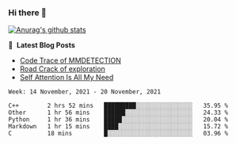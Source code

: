 ### Hi there 👋

<!--
**LRY89757/LRY89757** is a ✨ _special_ ✨ repository because its `README.md` (this file) appears on your GitHub profile.

Here are some ideas to get you started:

- 🔭 I’m currently working on ...
- 🌱 I’m currently learning ...
- 👯 I’m looking to collaborate on ...
- 🤔 I’m looking for help with ...
- 💬 Ask me about ...
- 📫 How to reach me: ...
- 😄 Pronouns: ...
- ⚡ Fun fact: ...
-->
[![Anurag's github stats](https://github-readme-stats.vercel.app/api?username=LRY89757)](https://github.com/anuraghazra/github-readme-stats)

📕 &nbsp;**Latest Blog Posts**
<!-- BLOG-POST-LIST:START -->
- [Code Trace of MMDETECTION](https://lry89757.github.io/2021/10/16/code-trace-of-mmdetection/)
- [Road Crack of exploration](https://lry89757.github.io/2021/10/04/lu-mian-lie-feng-shu-ju-ji-diao-yan/)
- [Self Attention Is All My Need](https://lry89757.github.io/2021/10/13/self-attention-is-all-my-need/)
<!-- - [God Mode in browsers: document.designMode = "on"](https://dev.to/gautamkrishnar/god-mode-in-browsers-document-designmode-on-2pmo) -->
<!-- BLOG-POST-LIST:END -->

 <!--START_SECTION:waka-->
```text
Week: 14 November, 2021 - 20 November, 2021

C++        2 hrs 52 mins   █████████░░░░░░░░░░░░░░░░   35.95 % 
Other      1 hr 56 mins    ██████░░░░░░░░░░░░░░░░░░░   24.33 % 
Python     1 hr 36 mins    █████░░░░░░░░░░░░░░░░░░░░   20.04 % 
Markdown   1 hr 15 mins    ████░░░░░░░░░░░░░░░░░░░░░   15.72 % 
C          18 mins         █░░░░░░░░░░░░░░░░░░░░░░░░   03.96 % 
```
<!--END_SECTION:waka-->
